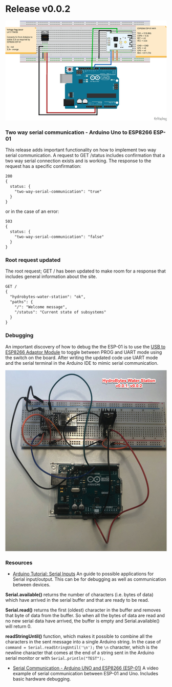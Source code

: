 # Release v0.0.2

![HydroBytes v0-0-2-schematic](https://raw.githubusercontent.com/deezone/HydroBytes-waterManagement/master/resources/sketch-v0-0-1-900.jpg)

### Two way serial communication - Arduino Uno to ESP8266 ESP-01

This release adds important functionality on how to implement two way serial communication. A request to GET /status includes confirmation that a two way serial connection exists and is working. The response to the request has a specific confirmation:

```
200
{
  status: {
    "two-way-serial-communication": "true"
  }
}
```

or in the case of an error:
```
503
{
  status: {
    "two-way-serial-communication": "false"
  }
}
```

### Root request updated

The root request; GET / has been updated to make room for a response that includes general information about the site.

```
GET /
{
  "hydrobytes-water-station": "ok",
  "paths": {
    "/": "Welcome message",
    "/status": "Current state of subsystems"
  }
}
```

### Debugging
An important discovery of how to debug the the ESP-01 is to use the [USB to ESP8266 Adaptor Module](https://www.amazon.com/Wireless-ESP8266-Adapter-ESP-01S-Transceiver/dp/B07NWD1TQM) to toggle between PROG and UART mode using the switch on the board. After writing the updated code use UART mode and the serial terminal in the Arduino IDE to mimic serial communication.

![HydroBytes v0-0-2-image](https://raw.githubusercontent.com/deezone/HydroBytes-waterManagement/master/resources/image-v0-0-2-900.jpg)

### Resources
- [Arduino Tutorial: Serial Inputs](https://www.norwegiancreations.com/2017/12/arduino-tutorial-serial-inputs)
An guide to possible applications for Serial input/output. This can be for debugging as well as communication between devices.

**Serial.available()** returns the number of characters (i.e. bytes of data) which have arrived in the serial buffer and that are ready to be read.

**Serial.read()** returns the first (oldest) character in the buffer and removes that byte of data from the buffer. So when all the bytes of data are read and no new serial data have arrived, the buffer is empty and Serial.available() will return 0.

**readStringUntil()** function, which makes it possible to combine all the characters in the sent message into a single Arduino string. In the case of `command = Serial.readStringUntil('\n');` the `\n` character, which is the newline character that comes at the end of a string sent in the Arduino serial monitor or with `Serial.println("TEST");`.

- [Serial Communication - Arduino UNO and ESP8266 (ESP-01)](https://www.youtube.com/watch?v=ji71cHaGW8wz0)
A video example of serial communication between ESP-01 and Uno. Includes basic hardware debugging.